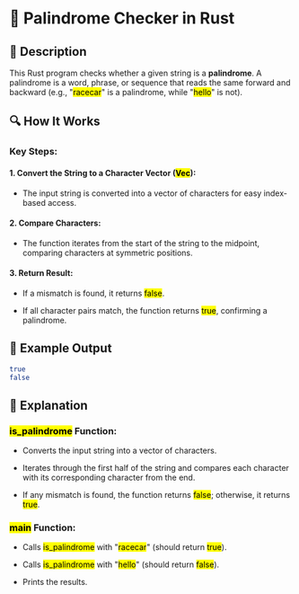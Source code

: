 # 📌 Palindrome Checker in Rust
## 🚀 Description
This Rust program checks whether a given string is a **palindrome**. 
A palindrome is a word, phrase, or sequence that reads the same forward and backward (e.g., "<mark>racecar</mark>" is a palindrome, while "<mark>hello</mark>" is not).

## 🔍 How It Works
### Key Steps:
#### 1. Convert the String to a Character Vector (<mark>Vec<char></mark>):

   - The input string is converted into a vector of characters for easy index-based access.

#### 2. Compare Characters:

   - The function iterates from the start of the string to the midpoint, comparing characters at symmetric positions.

#### 3. Return Result:

   - If a mismatch is found, it returns <mark>false</mark>.

   - If all character pairs match, the function returns <mark>true</mark>, confirming a palindrome.

## 🎯 Example Output
```sh
true
false
```

## 📂 Explanation
### <mark>is_palindrome</mark> Function:
- Converts the input string into a vector of characters.

- Iterates through the first half of the string and compares each character with its corresponding character from the end.

- If any mismatch is found, the function returns <mark>false</mark>; otherwise, it returns <mark>true</mark>.

### <mark>main</mark> Function:
- Calls <mark>is_palindrome</mark> with "<mark>racecar</mark>" (should return <mark>true</mark>).

- Calls <mark>is_palindrome</mark> with "<mark>hello</mark>" (should return <mark>false</mark>).

- Prints the results.
